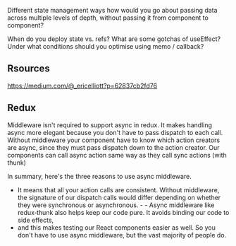 Different state management ways
how would you go about passing data across multiple levels of depth, without passing it from component to component?

When do you deploy state vs. refs?
What are some gotchas of useEffect?
Under what conditions should you optimise using memo / callback?

## Rsources

https://medium.com/@_ericelliott?p=62837cb2fd76

## Redux

Middleware isn't required to support async in redux.
It makes handling async more elegant because you don't have to pass dispatch to each call.
Without middleware your component have to know which action creators are async, since they must pass dispatch down to the action creator.
Our components can call async action same way as they call sync actions (with thunk)

In summary, here's the three reasons to use async middleware.

- It means that all your action calls are consistent. Without middleware, the signature of our dispatch calls would differ depending on whether they were synchronous or asynchronous. - - Async middleware like redux‑thunk also helps keep our code pure. It avoids binding our code to side effects,
- and this makes testing our React components easier as well. So you don't have to use async middleware, but the vast majority of people do.
